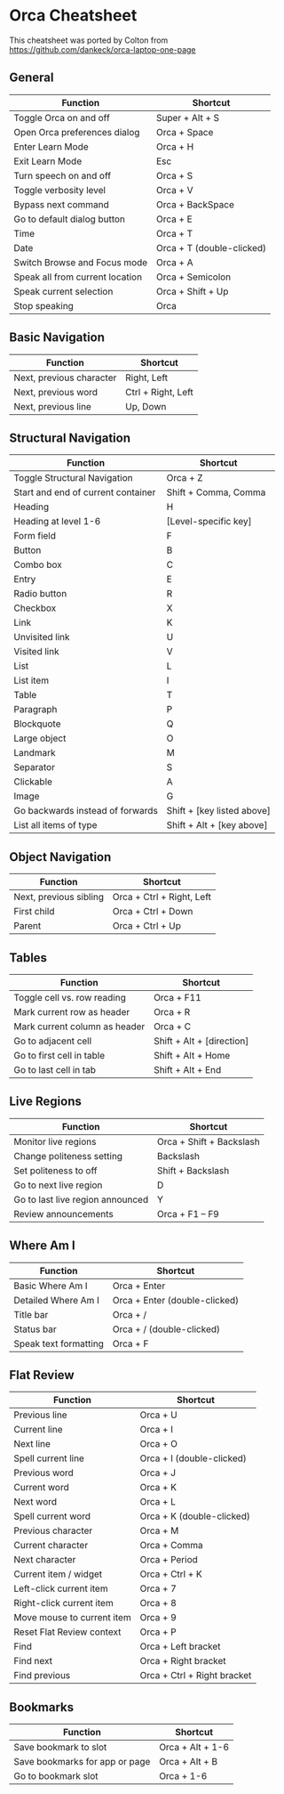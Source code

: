 # Orca Cheatsheet

This cheatsheet was ported by Colton from https://github.com/dankeck/orca-laptop-one-page 

## General
| Function                          | Shortcut                  |
|-----------------------------------|---------------------------|
| Toggle Orca on and off            | Super + Alt + S          |
| Open Orca preferences dialog      | Orca + Space             |
| Enter Learn Mode                  | Orca + H                 |
| Exit Learn Mode                   | Esc                      |
| Turn speech on and off            | Orca + S                 |
| Toggle verbosity level            | Orca + V                 |
| Bypass next command               | Orca + BackSpace         |
| Go to default dialog button       | Orca + E                 |
| Time                              | Orca + T                 |
| Date                              | Orca + T (double-clicked)|
| Switch Browse and Focus mode      | Orca + A                 |
| Speak all from current location   | Orca + Semicolon         |
| Speak current selection           | Orca + Shift + Up        |
| Stop speaking                     | Orca                     |

## Basic Navigation
| Function                 | Shortcut                  |
|--------------------------|---------------------------|
| Next, previous character | Right, Left              |
| Next, previous word      | Ctrl + Right, Left       |
| Next, previous line      | Up, Down                 |

## Structural Navigation
| Function                          | Shortcut                  |
|-----------------------------------|---------------------------|
| Toggle Structural Navigation      | Orca + Z                 |
| Start and end of current container| Shift + Comma, Comma     |
| Heading                           | H                        |
| Heading at level 1-6              | [Level-specific key]     |
| Form field                        | F                        |
| Button                            | B                        |
| Combo box                         | C                        |
| Entry                             | E                        |
| Radio button                      | R                        |
| Checkbox                          | X                        |
| Link                              | K                        |
| Unvisited link                    | U                        |
| Visited link                      | V                        |
| List                              | L                        |
| List item                         | I                        |
| Table                             | T                        |
| Paragraph                         | P                        |
| Blockquote                        | Q                        |
| Large object                      | O                        |
| Landmark                          | M                        |
| Separator                         | S                        |
| Clickable                         | A                        |
| Image                             | G                        |
| Go backwards instead of forwards  | Shift + [key listed above]|
| List all items of type            | Shift + Alt + [key above]|

## Object Navigation
| Function                 | Shortcut                  |
|--------------------------|---------------------------|
| Next, previous sibling   | Orca + Ctrl + Right, Left|
| First child              | Orca + Ctrl + Down       |
| Parent                   | Orca + Ctrl + Up         |

## Tables
| Function                          | Shortcut                  |
|-----------------------------------|---------------------------|
| Toggle cell vs. row reading       | Orca + F11               |
| Mark current row as header        | Orca + R                 |
| Mark current column as header     | Orca + C                 |
| Go to adjacent cell               | Shift + Alt + [direction]|
| Go to first cell in table         | Shift + Alt + Home       |
| Go to last cell in tab            | Shift + Alt + End        |

## Live Regions
| Function                          | Shortcut                  |
|-----------------------------------|---------------------------|
| Monitor live regions              | Orca + Shift + Backslash |
| Change politeness setting         | Backslash                |
| Set politeness to off             | Shift + Backslash        |
| Go to next live region            | D                        |
| Go to last live region announced  | Y                        |
| Review announcements              | Orca + F1 – F9           |

## Where Am I
| Function                          | Shortcut                  |
|-----------------------------------|---------------------------|
| Basic Where Am I                  | Orca + Enter             |
| Detailed Where Am I               | Orca + Enter (double-clicked)|
| Title bar                         | Orca + /                 |
| Status bar                        | Orca + / (double-clicked)|
| Speak text formatting             | Orca + F                 |

## Flat Review
| Function                          | Shortcut                  |
|-----------------------------------|---------------------------|
| Previous line                     | Orca + U                 |
| Current line                      | Orca + I                 |
| Next line                         | Orca + O                 |
| Spell current line                | Orca + I (double-clicked)|
| Previous word                     | Orca + J                 |
| Current word                      | Orca + K                 |
| Next word                         | Orca + L                 |
| Spell current word                | Orca + K (double-clicked)|
| Previous character                | Orca + M                 |
| Current character                 | Orca + Comma             |
| Next character                    | Orca + Period            |
| Current item / widget             | Orca + Ctrl + K          |
| Left-click current item           | Orca + 7                 |
| Right-click current item          | Orca + 8                 |
| Move mouse to current item        | Orca + 9                 |
| Reset Flat Review context         | Orca + P                 |
| Find                              | Orca + Left bracket      |
| Find next                         | Orca + Right bracket     |
| Find previous                     | Orca + Ctrl + Right bracket|

## Bookmarks
| Function                          | Shortcut                  |
|-----------------------------------|---------------------------|
| Save bookmark to slot             | Orca + Alt + 1-6         |
| Save bookmarks for app or page    | Orca + Alt + B           |
| Go to bookmark slot               | Orca + 1-6               |

